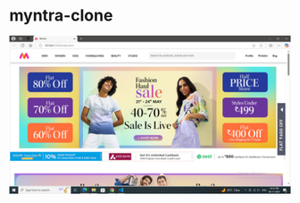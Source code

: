 # myntra-clone
![image alt](https://github.com/govind-parmar3/myntra-clone/blob/6910f3412f6f393543fa1424fae4d52c53d90c5c/Screenshot%20(10).png)
